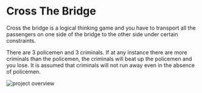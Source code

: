 ﻿# Cross The Bridge

Cross the bridge is a logical thinking game and you have to transport all the passengers on one side of the bridge to the other side under certain constraints.

There are 3 policemen and 3 criminals. If at any instance there are more criminals than the policemen, the criminals will beat up the policemen and you lose. It is assumed that criminals will not run away even in the absence of policemen.

![project overview](https://github.com/raymondleemv/Cross-The-Bridge/tree/master/images/cross-the-bridge.png)
